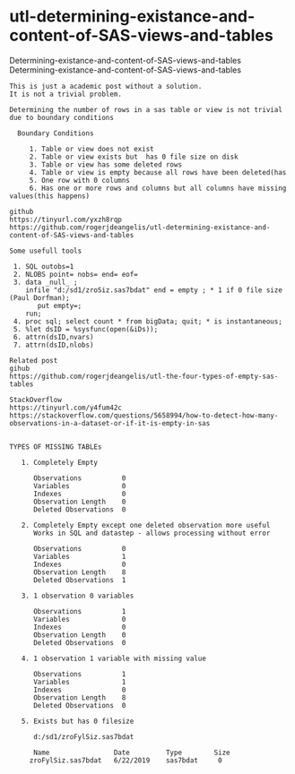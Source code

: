 # utl-determining-existance-and-content-of-SAS-views-and-tables
Determining-existance-and-content-of-SAS-views-and-tables
    Determining-existance-and-content-of-SAS-views-and-tables                                                                    
                                                                                                                                 
    This is just a academic post without a solution.                                                                             
    It is not a trivial problem.                                                                                                 
                                                                                                                                 
    Determining the number of rows in a sas table or view is not trivial due to boundary conditions                              
                                                                                                                                 
      Boundary Conditions                                                                                                        
                                                                                                                                 
         1. Table or view does not exist                                                                                         
         2. Table or view exists but  has 0 file size on disk                                                                    
         3. Table or view has some deleted rows                                                                                  
         4. Table or view is empty because all rows have been deleted(has                                                        
         5. One row with 0 columns                                                                                               
         6. Has one or more rows and columns but all columns have missing values(this happens)                                   
                                                                                                                                 
    github                                                                                                                       
    https://tinyurl.com/yxzh8rqp                                                                                                 
    https://github.com/rogerjdeangelis/utl-determining-existance-and-content-of-SAS-views-and-tables                             
                                                                                                                                 
    Some usefull tools                                                                                                           
                                                                                                                                 
     1. SQL outobs=1                                                                                                             
     2. NLOBS point= nobs= end= eof=                                                                                             
     3. data _null_ ;                                                                                                            
        infile "d:/sd1/zroSiz.sas7bdat" end = empty ; * 1 if 0 file size (Paul Dorfman);                                         
           put empty=;                                                                                                           
        run;                                                                                                                     
     4. proc sql; select count * from bigData; quit; * is instantaneous;                                                         
     5. %let dsID = %sysfunc(open(&iDs));                                                                                        
     6. attrn(dsID,nvars)                                                                                                        
     7. attrn(dsID,nlobs)                                                                                                        
                                                                                                                                 
    Related post                                                                                                                 
    gihub                                                                                                                        
    https://github.com/rogerjdeangelis/utl-the-four-types-of-empty-sas-tables                                                    
                                                                                                                                 
    StackOverflow                                                                                                                
    https://tinyurl.com/y4fum42c                                                                                                 
    https://stackoverflow.com/questions/5658994/how-to-detect-how-many-observations-in-a-dataset-or-if-it-is-empty-in-sas        
                                                                                                                                 
                                                                                                                                 
    TYPES OF MISSING TABLEs                                                                                                      
                                                                                                                                 
       1. Completely Empty                                                                                                       
                                                                                                                                 
          Observations          0                                                                                                
          Variables             0                                                                                                
          Indexes               0                                                                                                
          Observation Length    0                                                                                                
          Deleted Observations  0                                                                                                
                                                                                                                                 
       2. Completely Empty except one deleted observation more useful                                                            
          Works in SQL and datastep - allows processing without error                                                            
                                                                                                                                 
          Observations          0                                                                                                
          Variables             1                                                                                                
          Indexes               0                                                                                                
          Observation Length    8                                                                                                
          Deleted Observations  1                                                                                                
                                                                                                                                 
       3. 1 observation 0 variables                                                                                              
                                                                                                                                 
          Observations          1                                                                                                
          Variables             0                                                                                                
          Indexes               0                                                                                                
          Observation Length    0                                                                                                
          Deleted Observations  0                                                                                                
                                                                                                                                 
       4. 1 observation 1 variable with missing value                                                                            
                                                                                                                                 
          Observations          1                                                                                                
          Variables             1                                                                                                
          Indexes               0                                                                                                
          Observation Length    8                                                                                                
          Deleted Observations  0                                                                                                
                                                                                                                                 
       5. Exists but has 0 filesize                                                                                              
                                                                                                                                 
          d:/sd1/zroFylSiz.sas7bdat                                                                                              
                                                                                                                                 
          Name                Date         Type        Size                                                                      
         zroFylSiz.sas7bdat   6/22/2019    sas7bdat     0                                                                        
                                                                                                                                 
                                                                                                                                 
